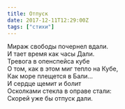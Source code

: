 ```yaml
---
title: Отпуск
date: 2017-12-11T12:29:00Z
tags: ["стихи"]
---
```


Мираж свободы почернел вдали.  
И тает время как часы Дали.  
Тревога в опенспейса кубе  
О том, как в этом миг тепло на Кубе,  
Как море плещется в Бали…  
И сердце щемит и болит  
Осколками стекла в оправе стали:  
Скорей уже бы отпуск дали.  
